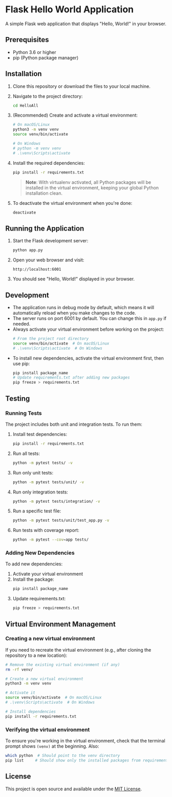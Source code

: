 # Flask Hello World Application

A simple Flask web application that displays "Hello, World!" in your browser.

## Prerequisites

- Python 3.6 or higher
- pip (Python package manager)

## Installation

1. Clone this repository or download the files to your local machine.

2. Navigate to the project directory:
   ```bash
   cd HelloAll
   ```

3. (Recommended) Create and activate a virtual environment:
   ```bash
   # On macOS/Linux
   python3 -m venv venv
   source venv/bin/activate

   # On Windows
   # python -m venv venv
   # .\venv\Scripts\activate
   ```

4. Install the required dependencies:
   ```bash
   pip install -r requirements.txt
   ```

   > **Note**: With virtualenv activated, all Python packages will be installed in the virtual environment, keeping your global Python installation clean.

5. To deactivate the virtual environment when you're done:
   ```bash
   deactivate
   ```

## Running the Application

1. Start the Flask development server:
   ```bash
   python app.py
   ```

2. Open your web browser and visit:
   ```
   http://localhost:6001
   ```

3. You should see "Hello, World!" displayed in your browser.

## Development

- The application runs in debug mode by default, which means it will automatically reload when you make changes to the code.
- The server runs on port 6001 by default. You can change this in `app.py` if needed.
- Always activate your virtual environment before working on the project:
  ```bash
  # From the project root directory
  source venv/bin/activate  # On macOS/Linux
  # .\venv\Scripts\activate  # On Windows
  ```
- To install new dependencies, activate the virtual environment first, then use pip:
  ```bash
  pip install package_name
  # Update requirements.txt after adding new packages
  pip freeze > requirements.txt
  ```

## Testing

### Running Tests

The project includes both unit and integration tests. To run them:

1. Install test dependencies:
   ```bash
   pip install -r requirements.txt
   ```

2. Run all tests:
   ```bash
   python -m pytest tests/ -v
   ```

3. Run only unit tests:
   ```bash
   python -m pytest tests/unit/ -v
   ```

4. Run only integration tests:
   ```bash
   python -m pytest tests/integration/ -v
   ```

5. Run a specific test file:
   ```bash
   python -m pytest tests/unit/test_app.py -v
   ```

6. Run tests with coverage report:
   ```bash
   python -m pytest --cov=app tests/
   ```

### Adding New Dependencies

To add new dependencies:
1. Activate your virtual environment
2. Install the package:
   ```bash
   pip install package_name
   ```
3. Update requirements.txt:
   ```bash
   pip freeze > requirements.txt
   ```

## Virtual Environment Management

### Creating a new virtual environment
If you need to recreate the virtual environment (e.g., after cloning the repository to a new location):

```bash
# Remove the existing virtual environment (if any)
rm -rf venv/

# Create a new virtual environment
python3 -m venv venv

# Activate it
source venv/bin/activate  # On macOS/Linux
# .\venv\Scripts\activate  # On Windows

# Install dependencies
pip install -r requirements.txt
```

### Verifying the virtual environment
To ensure you're working in the virtual environment, check that the terminal prompt shows `(venv)` at the beginning. Also:

```bash
which python  # Should point to the venv directory
pip list     # Should show only the installed packages from requirements.txt
```

## License

This project is open source and available under the [MIT License](LICENSE).
